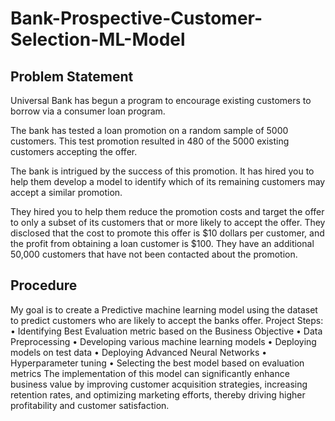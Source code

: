 # Bank-Prospective-Customer-Selection-ML-Model
## Problem Statement
Universal Bank has begun a program to encourage existing customers to borrow via a consumer loan program. 

The bank has tested a loan promotion on a random sample of 5000 customers. This test promotion resulted in 480 of the 5000 existing customers accepting the offer. 

The bank is intrigued by the success of this promotion. It has hired you to help them develop a model to identify which of its remaining customers may accept a similar promotion. 

They hired you to help them reduce the promotion costs and target the offer to only a subset of its customers that or more likely to accept the offer. They disclosed that the cost to promote this offer is $10 dollars per customer, and the profit from obtaining a loan customer is $100. They have an additional 50,000 customers that have not been contacted about the promotion. 

## Procedure

My goal is to create a Predictive machine learning model using the dataset to predict customers who are likely to accept the banks offer.
Project Steps:
• Identifying Best Evaluation metric based on the Business Objective
• Data Preprocessing
• Developing various machine learning models
• Deploying models on test data
• Deploying Advanced Neural Networks
• Hyperparameter tuning
• Selecting the best model based on evaluation metrics
The implementation of this model can significantly enhance business value by improving customer acquisition strategies, increasing retention rates, and optimizing marketing efforts, thereby driving higher profitability and customer satisfaction.
